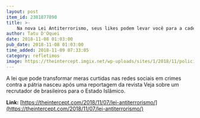 ```yaml
---
layout: post
item_id: 2381877890
title: >-
    Na nova Lei Antiterrorismo, seus likes podem levar você para a cadeia
author: Tatu D'Oquei
date: 2018-11-08 01:03:00
pub_date: 2018-11-08 01:03:00
time_added: 2018-11-09 07:33:05
category: refletimos
image: https://theintercept.imgix.net/wp-uploads/sites/1/2018/11/policia-1-1541604538.jpg?auto=compress%2Cformat&q=90&fit=crop&w=1200&h=800
---
```


A lei que pode transformar meras curtidas nas redes sociais em crimes contra a pátria nasceu após uma reportagem da revista Veja sobre um recrutador de brasileiros para o Estado Islâmico.

**Link:** [https://theintercept.com/2018/11/07/lei-antiterrorismo/](https://theintercept.com/2018/11/07/lei-antiterrorismo/)

